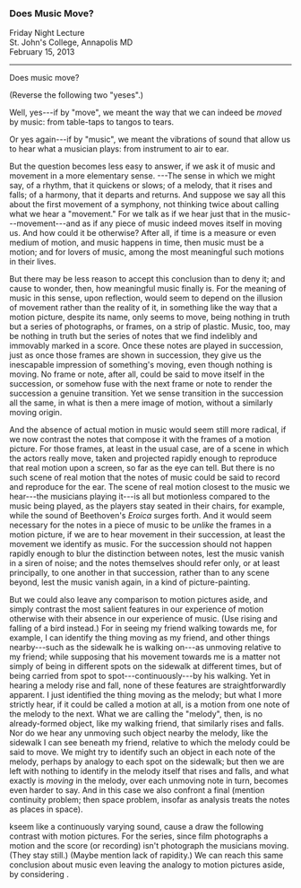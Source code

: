 ### Does Music Move?  

Friday Night Lecture  
St. John's College, Annapolis MD  
February 15, 2013

***

Does music move? 

(Reverse the following two "yeses".)

Well, yes---if by "move", we meant the way that we
can indeed be *moved* by music: from table-taps to
tangos to tears.

Or yes again---if by "music", we meant the
vibrations of sound that allow us to hear what a
musician plays: from instrument to air to ear.

But the question becomes less easy to answer,
if we ask it of music and movement in a more
elementary sense. ---The sense in which we might
say, of a rhythm, that it quickens or slows; of
a melody, that it rises and falls; of a harmony,
that it departs and returns. And suppose we say
all this about the first movement of a symphony,
not thinking twice about calling what we hear a
"movement." For we talk as if we hear just that
in the music---movement---and as if any piece
of music indeed moves itself in moving us. And
how could it be otherwise? After all, if time is
a measure or even medium of motion, and music
happens in time, then music must be a motion; and
for lovers of music, among the most meaningful
such motions in their lives.

But there may be less reason to accept this
conclusion than to deny it; and cause to wonder, then,
how meaningful music finally is. For the meaning
of music in this sense, upon reflection, would
seem to depend on the illusion of movement rather
than the reality of it, in something like the way
that a motion picture, despite its name, only
seems to move, being nothing in truth but a series
of photographs, or frames, on a strip of plastic.
Music, too, may be nothing in truth but the series
of notes that we find indelibly and immovably
marked in a score. Once these notes are played
in succession, just as once those frames are
shown in succession, they give us the inescapable
impression of something's moving, even though
nothing is moving. No frame or note, after all,
could be said to move itself in the succession,
or somehow fuse with the next frame or note to
render the succession a genuine transition. Yet we
sense transition in the succession all the same,
in what is then a mere image of motion, without a
similarly moving origin.

And the absence of actual motion in music would
seem still more radical, if we now contrast the
notes that compose it with the frames of a
motion picture. For those frames, at least in
the usual case, are of a scene in which the actors
really move, taken and projected rapidly enough to
reproduce that real motion upon a screen, so far
as the eye can tell. But there is no such scene
of real motion that the notes of music could be
said to record and reproduce for the ear. The scene of
real motion closest to the music we hear---the
musicians playing it---is all but motionless
compared to the music being played, as the players
stay seated in their chairs, for example, while
the sound of Beethoven's *Eroica* surges forth. And it
would seem necessary for the notes in a piece
of music to be *unlike* the frames in a
motion picture, if we are to hear movement in their
succession, at least the movement we identify as
music. For the succession should not happen
rapidly enough to blur the distinction between
notes, lest the music vanish in a siren of
noise; and the notes themselves should refer only,
or at least principally, to one another in that
succession, rather than to any scene
beyond, lest the music vanish again, in a kind of
picture-painting.

But we could also leave any comparison to motion
pictures aside, and simply contrast the most
salient features in our experience of motion
otherwise with their absence in our experience
of music. (Use rising and falling of a bird
instead.) For in seeing my friend walking towards
me, for example, I can identify the thing moving
as my friend, and other things nearby---such
as the sidewalk he is walking on---as unmoving
relative to my friend; while supposing that
his movement towards me is a matter not simply
of being in different spots on the sidewalk at
different times, but of being carried from spot
to spot---continuously---by his walking. Yet in
hearing a melody rise and fall, none of these
features are straightforwardly apparent. I just
identified the thing moving as the melody; but
what I more strictly hear, if it could be called
a motion at all, is a motion from one note of
the melody to the next. What we are calling the
"melody", then, is no already-formed object, like
my walking friend, that similarly rises and falls.
Nor do we hear any unmoving such object nearby the
melody, like the sidewalk I can see beneath my
friend, relative to which the melody could be said
to move. We might try to identify such an object
in each note of the melody, perhaps by analogy to
each spot on the sidewalk; but then we are left
with nothing to identify in the melody itself that
rises and falls, and what exactly is *moving*
in the melody, over each unmoving note in turn,
becomes even harder to say. And in this case we
also confront a final (mention continuity problem;
then space problem, insofar as analysis treats the notes
as places in space).


kseem like a continuously varying sound, cause a
draw the following contrast with motion pictures.
For the series, since film photographs a motion
and the score (or recording) isn't photograph
the musicians moving. (They stay still.) (Maybe
mention lack of rapidity.) We can reach this same
conclusion about music even leaving the analogy to
motion pictures aside, by considering .
